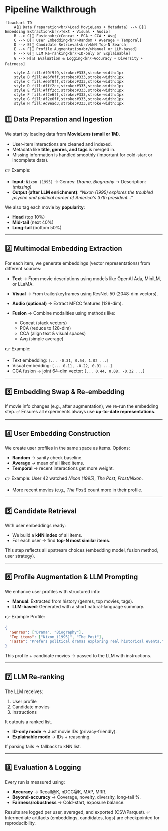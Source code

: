 # Pipeline Walkthrough

```mermaid
flowchart TD
    A[📂 Data Preparation<br/>Load MovieLens + Metadata] --> B[🧩 Embedding Extraction<br/>Text • Visual • Audio]
    B --> C[🔀 Fusion<br/>Concat • PCA • CCA • Avg]
    C --> D[👤 User Embedding<br/>Random • Average • Temporal]
    D --> E[🔎 Candidate Retrieval<br/>kNN Top-N Search]
    E --> F[📝 Profile Augmentation<br/>Manual or LLM-based]
    F --> G[🤖 LLM Re-ranking<br/>ID-only or Explainable]
    G --> H[📊 Evaluation & Logging<br/>Accuracy • Diversity • Fairness]

    style A fill:#f9f9f9,stroke:#333,stroke-width:1px
    style B fill:#e6f0ff,stroke:#333,stroke-width:1px
    style C fill:#e6f0ff,stroke:#333,stroke-width:1px
    style D fill:#fff2cc,stroke:#333,stroke-width:1px
    style E fill:#fff2cc,stroke:#333,stroke-width:1px
    style F fill:#f2e6ff,stroke:#333,stroke-width:1px
    style G fill:#f2e6ff,stroke:#333,stroke-width:1px
    style H fill:#d9ead3,stroke:#333,stroke-width:1px
```

## 1️⃣ Data Preparation and Ingestion

We start by loading data from **MovieLens (small or 1M)**.

* User–item interactions are cleaned and indexed.
* Metadata like **title, genres, and tags** is merged in.
* Missing information is handled smoothly (important for cold-start or incomplete data).

👉 Example:

* **Input**: `Nixon (1995)` → Genres: *Drama, Biography* → Description: *(missing)*
* **Output (after LLM enrichment)**:
  *“Nixon (1995) explores the troubled psyche and political career of America's 37th president...”*

We also tag each movie by **popularity**:

* **Head** (top 10%)
* **Mid-tail** (next 40%)
* **Long-tail** (bottom 50%)

---

## 2️⃣ Multimodal Embedding Extraction

For each item, we generate embeddings (vector representations) from different sources:

* **Text** → From movie descriptions using models like OpenAI Ada, MiniLM, or LLaMA.
* **Visual** → From trailer/keyframes using ResNet-50 (2048-dim vectors).
* **Audio (optional)** → Extract MFCC features (128-dim).
* **Fusion** → Combine modalities using methods like:

  * Concat (stack vectors)
  * PCA (reduce to 128-dim)
  * CCA (align text & visual spaces)
  * Avg (simple average)

👉 Example:

* Text embedding: `[... -0.31, 0.54, 1.02 ...]`
* Visual embedding: `[... 0.11, -0.22, 0.91 ...]`
* CCA fusion → joint 64-dim vector: `[... 0.44, 0.08, -0.32 ...]`

---

## 3️⃣ Embedding Swap & Re-embedding

If movie info changes (e.g., after augmentation), we re-run the embedding step.
✅ Ensures all experiments always use **up-to-date representations**.

---

## 4️⃣ User Embedding Construction

We create user profiles in the same space as items. Options:

* **Random** → sanity check baseline.
* **Average** → mean of all liked items.
* **Temporal** → recent interactions get more weight.

👉 Example:
User 42 watched *Nixon (1995)*, *The Post*, *Frost/Nixon*.

* More recent movies (e.g., *The Post*) count more in their profile.

---

## 5️⃣ Candidate Retrieval

With user embeddings ready:

* We build a **kNN index** of all items.
* For each user → find **top-N most similar items**.

This step reflects all upstream choices (embedding model, fusion method, user strategy).

---

## 6️⃣ Profile Augmentation & LLM Prompting

We enhance user profiles with structured info:

* **Manual**: Extracted from history (genres, top movies, tags).
* **LLM-based**: Generated with a short natural-language summary.

👉 Example Profile:

```json
{
  "Genres": ["Drama", "Biography"],
  "Top items": ["Nixon (1995)", "The Post"],
  "Taste": "Prefers political dramas exploring real historical events."
}
```

This profile + candidate movies → passed to the LLM with instructions.

---

## 7️⃣ LLM Re-ranking

The LLM receives:

1. User profile
2. Candidate movies
3. Instructions

It outputs a ranked list.

* **ID-only mode** → Just movie IDs (privacy-friendly).
* **Explainable mode** → IDs + reasoning.

If parsing fails → fallback to kNN list.

---

## 8️⃣ Evaluation & Logging

Every run is measured using:

* **Accuracy** → Recall\@K, nDCG\@K, MAP, MRR.
* **Beyond-accuracy** → Coverage, novelty, diversity, long-tail %.
* **Fairness/robustness** → Cold-start, exposure balance.

Results are logged per user, averaged, and exported (CSV/Parquet).
✅ Intermediate artifacts (embeddings, candidates, logs) are checkpointed for reproducibility.